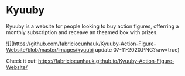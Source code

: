 # Kyuuby

 Kyuuby is a website for people looking to buy action figures, offerring a monthly subscription and receave an theamed box with prizes.
 
 ![](https://github.com/fabriciocunhauk/Kyuuby-Action-Figure-Website/blob/master/images/kyuubi update 07-11-2020.PNG?raw=true)
 
Check it out: https://fabriciocunhauk.github.io/Kyuuby-Action-Figure-Website/
